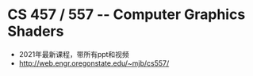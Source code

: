 # CS 457 / 557 -- Computer Graphics Shaders

* 2021年最新课程，带所有ppt和视频
* http://web.engr.oregonstate.edu/~mjb/cs557/
